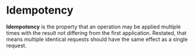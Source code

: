 # Idempotency

**Idempotency** is the property that an operation may be applied multiple times with the result not differing from the first application. Restated, that means multiple identical requests should have the same effect as a single request.
